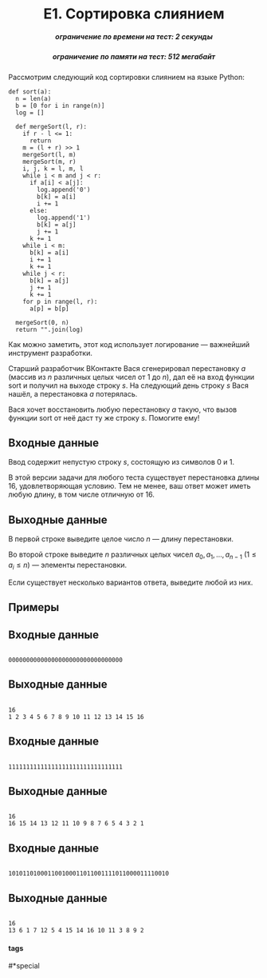 <h1 style='text-align: center;'> E1. Сортировка слиянием</h1>

<h5 style='text-align: center;'>ограничение по времени на тест: 2 секунды</h5>
<h5 style='text-align: center;'>ограничение по памяти на тест: 512 мегабайт</h5>

Рассмотрим следующий код сортировки слиянием на языке Python: 


```
def sort(a):  
  n = len(a)  
  b = [0 for i in range(n)]  
  log = []  
  
  def mergeSort(l, r):  
    if r - l <= 1:  
      return  
    m = (l + r) >> 1  
    mergeSort(l, m)  
    mergeSort(m, r)  
    i, j, k = l, m, l  
    while i < m and j < r:  
      if a[i] < a[j]:  
        log.append('0')  
        b[k] = a[i]  
        i += 1  
      else:  
        log.append('1')  
        b[k] = a[j]  
        j += 1  
      k += 1  
    while i < m:  
      b[k] = a[i]  
      i += 1  
      k += 1  
    while j < r:  
      b[k] = a[j]  
      j += 1  
      k += 1  
    for p in range(l, r):  
      a[p] = b[p]  
  
  mergeSort(0, n)  
  return "".join(log)  

```
Как можно заметить, этот код использует логирование — важнейший инструмент разработки.

Старший разработчик ВКонтакте Вася сгенерировал перестановку $a$ (массив из $n$ различных целых чисел от $1$ до $n$), дал её на вход функции sort и получил на выходе строку $s$. На следующий день строку $s$ Вася нашёл, а перестановка $a$ потерялась. 

Вася хочет восстановить любую перестановку $a$ такую, что вызов функции sort от неё даст ту же строку $s$. Помогите ему!

## Входные данные

Ввод содержит непустую строку $s$, состоящую из символов 0 и 1. 

В этой версии задачи для любого теста существует перестановка длины $16$, удовлетворяющая условию. Тем не менее, ваш ответ может иметь любую длину, в том числе отличную от $16$.

## Выходные данные

В первой строке выведите целое число $n$ — длину перестановки.

Во второй строке выведите $n$ различных целых чисел $a_0, a_1, \ldots, a_{n-1}$ ($1 \le a_i \le n$) — элементы перестановки.

Если существует несколько вариантов ответа, выведите любой из них.

## Примеры

## Входные данные


```

00000000000000000000000000000000

```
## Выходные данные


```

16
1 2 3 4 5 6 7 8 9 10 11 12 13 14 15 16

```
## Входные данные


```

11111111111111111111111111111111

```
## Выходные данные


```

16
16 15 14 13 12 11 10 9 8 7 6 5 4 3 2 1

```
## Входные данные


```

101011010001100100011011001111011000011110010

```
## Выходные данные


```

16
13 6 1 7 12 5 4 15 14 16 10 11 3 8 9 2

```


#### tags 

#*special 
